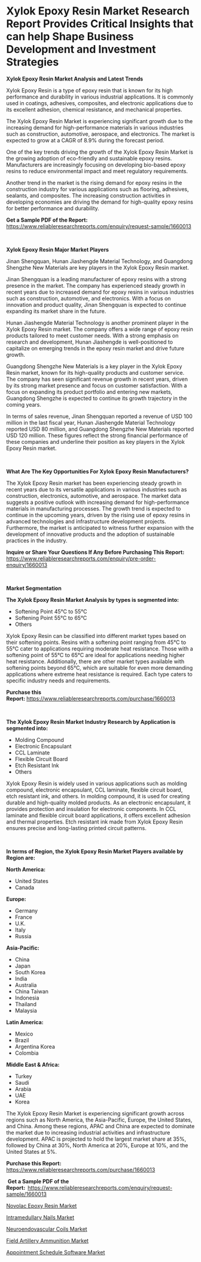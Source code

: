 <p><h1>Xylok Epoxy Resin Market Research Report Provides Critical Insights that can help Shape Business Development and Investment Strategies</h1></p><p><strong>Xylok Epoxy Resin Market Analysis and Latest Trends</strong></p>
<p><p>Xylok Epoxy Resin is a type of epoxy resin that is known for its high performance and durability in various industrial applications. It is commonly used in coatings, adhesives, composites, and electronic applications due to its excellent adhesion, chemical resistance, and mechanical properties.</p><p>The Xylok Epoxy Resin Market is experiencing significant growth due to the increasing demand for high-performance materials in various industries such as construction, automotive, aerospace, and electronics. The market is expected to grow at a CAGR of 8.9% during the forecast period.</p><p>One of the key trends driving the growth of the Xylok Epoxy Resin Market is the growing adoption of eco-friendly and sustainable epoxy resins. Manufacturers are increasingly focusing on developing bio-based epoxy resins to reduce environmental impact and meet regulatory requirements.</p><p>Another trend in the market is the rising demand for epoxy resins in the construction industry for various applications such as flooring, adhesives, sealants, and composites. The increasing construction activities in developing economies are driving the demand for high-quality epoxy resins for better performance and durability.</p></p>
<p><strong>Get a Sample PDF of the Report:&nbsp;</strong> <a href="https://www.reliableresearchreports.com/enquiry/request-sample/1660013">https://www.reliableresearchreports.com/enquiry/request-sample/1660013</a></p>
<p>&nbsp;</p>
<p><strong>Xylok Epoxy Resin Major Market Players</strong></p>
<p><p>Jinan Shengquan, Hunan Jiashengde Material Technology, and Guangdong Shengzhe New Materials are key players in the Xylok Epoxy Resin market. </p><p>Jinan Shengquan is a leading manufacturer of epoxy resins with a strong presence in the market. The company has experienced steady growth in recent years due to increased demand for epoxy resins in various industries such as construction, automotive, and electronics. With a focus on innovation and product quality, Jinan Shengquan is expected to continue expanding its market share in the future.</p><p>Hunan Jiashengde Material Technology is another prominent player in the Xylok Epoxy Resin market. The company offers a wide range of epoxy resin products tailored to meet customer needs. With a strong emphasis on research and development, Hunan Jiashengde is well-positioned to capitalize on emerging trends in the epoxy resin market and drive future growth.</p><p>Guangdong Shengzhe New Materials is a key player in the Xylok Epoxy Resin market, known for its high-quality products and customer service. The company has seen significant revenue growth in recent years, driven by its strong market presence and focus on customer satisfaction. With a focus on expanding its product portfolio and entering new markets, Guangdong Shengzhe is expected to continue its growth trajectory in the coming years.</p><p>In terms of sales revenue, Jinan Shengquan reported a revenue of USD 100 million in the last fiscal year, Hunan Jiashengde Material Technology reported USD 80 million, and Guangdong Shengzhe New Materials reported USD 120 million. These figures reflect the strong financial performance of these companies and underline their position as key players in the Xylok Epoxy Resin market.</p></p>
<p>&nbsp;</p>
<p><strong>What Are The Key Opportunities For Xylok Epoxy Resin Manufacturers?</strong></p>
<p><p>The Xylok Epoxy Resin market has been experiencing steady growth in recent years due to its versatile applications in various industries such as construction, electronics, automotive, and aerospace. The market data suggests a positive outlook with increasing demand for high-performance materials in manufacturing processes. The growth trend is expected to continue in the upcoming years, driven by the rising use of epoxy resins in advanced technologies and infrastructure development projects. Furthermore, the market is anticipated to witness further expansion with the development of innovative products and the adoption of sustainable practices in the industry.</p></p>
<p><strong>Inquire or Share Your Questions If Any Before Purchasing This Report:</strong> <a href="https://www.reliableresearchreports.com/enquiry/pre-order-enquiry/1660013">https://www.reliableresearchreports.com/enquiry/pre-order-enquiry/1660013</a></p>
<p>&nbsp;</p>
<p><strong>Market Segmentation</strong></p>
<p><strong>The Xylok Epoxy Resin Market Analysis by types is segmented into:</strong></p>
<p><ul><li>Softening Point 45°C to 55°C</li><li>Softening Point 55°C to 65°C</li><li>Others</li></ul></p>
<p><p>Xylok Epoxy Resin can be classified into different market types based on their softening points. Resins with a softening point ranging from 45°C to 55°C cater to applications requiring moderate heat resistance. Those with a softening point of 55°C to 65°C are ideal for applications needing higher heat resistance. Additionally, there are other market types available with softening points beyond 65°C, which are suitable for even more demanding applications where extreme heat resistance is required. Each type caters to specific industry needs and requirements.</p></p>
<p><strong>Purchase this Report:&nbsp;</strong><a href="https://www.reliableresearchreports.com/purchase/1660013">https://www.reliableresearchreports.com/purchase/1660013</a></p>
<p>&nbsp;</p>
<p><strong>The Xylok Epoxy Resin Market Industry Research by Application is segmented into:</strong></p>
<p><ul><li>Molding Compound</li><li>Electronic Encapsulant</li><li>CCL Laminate</li><li>Flexible Circuit Board</li><li>Etch Resistant Ink</li><li>Others</li></ul></p>
<p><p>Xylok Epoxy Resin is widely used in various applications such as molding compound, electronic encapsulant, CCL laminate, flexible circuit board, etch resistant ink, and others. In molding compound, it is used for creating durable and high-quality molded products. As an electronic encapsulant, it provides protection and insulation for electronic components. In CCL laminate and flexible circuit board applications, it offers excellent adhesion and thermal properties. Etch resistant ink made from Xylok Epoxy Resin ensures precise and long-lasting printed circuit patterns.</p></p>
<p>&nbsp;</p>
<p><strong>In terms of Region, the Xylok Epoxy Resin Market Players available by Region are:</strong></p>
<p>
    <p> <strong> North America: </strong>
        <ul>
            <li>United States</li>
            <li>Canada</li>
        </ul>
        </p> 
    <p> <strong> Europe: </strong>
        <ul>
            <li>Germany</li>
            <li>France</li>
            <li>U.K.</li>
            <li>Italy</li>
            <li>Russia</li>
        </ul>
        </p> 
    <p> <strong> Asia-Pacific: </strong>
        <ul>
            <li>China</li>
            <li>Japan</li>
            <li>South Korea</li>
            <li>India</li>
            <li>Australia</li>
            <li>China Taiwan</li>
            <li>Indonesia</li>
            <li>Thailand</li>
            <li>Malaysia</li>
        </ul>
        </p> 
    <p> <strong> Latin America: </strong>
        <ul>
            <li>Mexico</li>
            <li>Brazil</li>
            <li>Argentina Korea</li>
            <li>Colombia</li>
        </ul>
        </p> 
    <p> <strong> Middle East & Africa: </strong>
        <ul>
            <li>Turkey</li>
            <li>Saudi</li>
            <li>Arabia</li>
            <li>UAE</li>
            <li>Korea</li>
        </ul>
    </p>
    </p>
<p><p>The Xylok Epoxy Resin Market is experiencing significant growth across regions such as North America, the Asia-Pacific, Europe, the United States, and China. Among these regions, APAC and China are expected to dominate the market due to increasing industrial activities and infrastructure development. APAC is projected to hold the largest market share at 35%, followed by China at 30%, North America at 20%, Europe at 10%, and the United States at 5%.</p></p>
<p><strong>Purchase this Report: </strong><a href="https://www.reliableresearchreports.com/purchase/1660013">https://www.reliableresearchreports.com/purchase/1660013</a></p>
<p>&nbsp;<strong>Get a Sample PDF of the Report:&nbsp;&nbsp;</strong><a href="https://www.reliableresearchreports.com/enquiry/request-sample/1660013">https://www.reliableresearchreports.com/enquiry/request-sample/1660013</a></p>
<p><strong></strong></p>
<p><p><a href="https://view.publitas.com/reportprime-1/novolac-epoxy-resin-market-research-report-the-key-to-successful-business-strategy-forecasted-for-period-from-2024-2031/">Novolac Epoxy Resin Market</a></p><p><a href="https://gratis-rainforest-2ca.notion.site/Intramedullary-Nails-Market-Provides-a-Comprehensive-Analysis-Including-a-Macro-Overview-of-the-Mark-c0ddc7f6900642d993edd44164dda806">Intramedullary Nails Market</a></p><p><a href="https://metal-farmhouse-e95.notion.site/Neuroendovascular-Coils-Market-Challenges-Opportunities-and-Growth-Drivers-and-Major-Market-Playe-67e785813a6d410f9e949e605e9fa3cb">Neuroendovascular Coils Market</a></p><p><a href="https://view.publitas.com/reportprime-1/field-artillery-ammunition-market-size-growth-outlook-from-2024-to-2031-projecting-at-markets-trends-analysis-by-application-regional-outlook-and-revenue/">Field Artillery Ammunition Market</a></p><p><a href="https://crocus-run-b5a.notion.site/Appointment-Schedule-Software-Market-Research-Report-Forecasted-for-Period-from-2024-2031-by-Mark-7ee4987df76d4c00820af701c69029b4">Appointment Schedule Software Market</a></p></p>